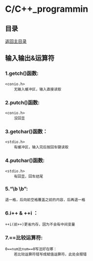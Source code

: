 # C/C++_programmin

## 目录
[返回主目录](https://github.com/NightBonsai/C-C-_programming/blob/main/README.md)

## 输入输出&运算符

### 1.getch()函数:
    
    <conio.h>
		无输入缓冲区，输入直接读取

### 2.putch()函数:
		
    <conio.h>
		没回显

### 3.getchar()函数：
		
    <stdio.h>
		有缓冲区，输入完后按回车键读取

### 4.putchar()函数:
		
    <stdio.h>
		有回显，回车结尾

### 5.“\b \b”:

    退一格，后向前空格覆盖之前的内容，后再退一格

### 6.i++ & ++i ：

    ++i(前++)更省内存，因为不会有中间变量
   
### 7.==比较运算符:
		
    0==num比num==0写法好在哪：
		若比较运算符错写成赋值运算符，此处会报错
